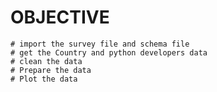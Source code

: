 # OBJECTIVE 
    # import the survey file and schema file
    # get the Country and python developers data 
    # clean the data 
    # Prepare the data 
    # Plot the data 

